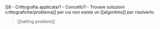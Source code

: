 [[8 - Crittografia applicata/1 - Concetti/1 - Trovare soluzioni crittografiche/problema]] per cui non esiste un [[algoritmo]] per risolverlo.

> [[halting problem]]